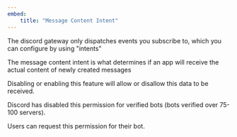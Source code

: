 ```yaml
---
embed:
    title: "Message Content Intent"
---
```


The discord gateway only dispatches events you subscribe to, which you can configure by using "intents"

The message content intent is what determines if an app will receive the actual content of newly created messages

Disabling or enabling this feature will allow or disallow this data to be received.

Discord has disabled this permission for verified bots (bots verified over 75-100 servers).

Users can request this permission for their bot.

